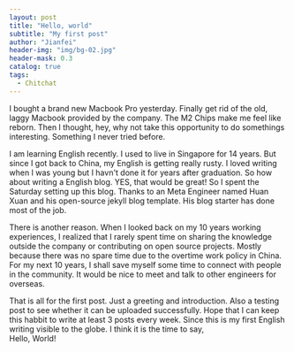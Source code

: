 ```yaml
---
layout: post
title: "Hello, world"
subtitle: "My first post"
author: "Jianfei"
header-img: "img/bg-02.jpg"
header-mask: 0.3
catalog: true
tags:
  - Chitchat
---
```


I bought a brand new Macbook Pro yesterday. Finally get rid of the old, laggy Macbook provided by the company. The M2 Chips make me feel like reborn. Then I thought, hey, why not take this opportunity to do somethings interesting. Something I never tried before.

I am learning English recently. I used to live in Singapore for 14 years. But since I got back to China, my English is getting really rusty. I loved writing when I was young but I havn't done it for years after graduation. So how about writing a English blog. YES, that would be great! So I spent the Saturday setting up this blog. Thanks to an Meta Engineer named Huan Xuan and his open-source jekyll blog template. His blog starter has done most of the job.

There is another reason. When I looked back on my 10 years working experiences, I realized that I rarely spent time on sharing the knowledge outside the company or contributing on open source projects. Mostly because there was no spare time due to the overtime work policy in China. For my next 10 years, I shall save myself some time to connect with people in the community. It would be nice to meet and talk to other engineers for overseas.

That is all for the first post. Just a greeting and introduction. Also a testing post to see whether it can be uploaded successfully. Hope that I can keep this habbit to write at least 3 posts every week. Since this is my first English writing visible to the globe. I think it is the time to say, <br />
Hello, World!
